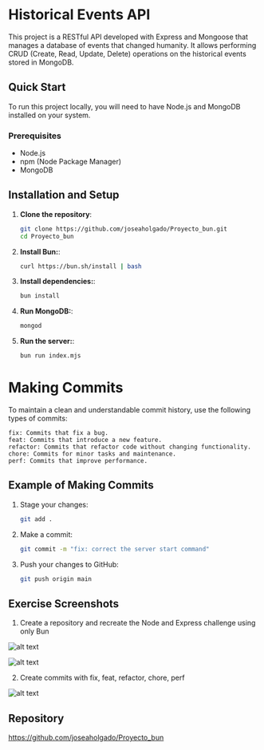 # Historical Events API

This project is a RESTful API developed with Express and Mongoose that manages a database of events that changed humanity. It allows performing CRUD (Create, Read, Update, Delete) operations on the historical events stored in MongoDB.

## Quick Start

To run this project locally, you will need to have Node.js and MongoDB installed on your system.

### Prerequisites

- Node.js
- npm (Node Package Manager)
- MongoDB

## Installation and Setup

1. **Clone the repository**:
   ```bash
   git clone https://github.com/joseaholgado/Proyecto_bun.git
   cd Proyecto_bun

2. **Install Bun:**:
   ```bash
   curl https://bun.sh/install | bash


3. **Install dependencies:**:
   ```bash
   bun install


4. **Run MongoDB:**:
   ```bash
   mongod


5. **Run the server:**:
   ```bash
   bun run index.mjs

# Making Commits

To maintain a clean and understandable commit history, use the following types of commits:

    fix: Commits that fix a bug.
    feat: Commits that introduce a new feature.
    refactor: Commits that refactor code without changing functionality.
    chore: Commits for minor tasks and maintenance.
    perf: Commits that improve performance.

## Example of Making Commits

1. Stage your changes:  
    ```bash
    git add .

2. Make a commit:
    ```bash
    git commit -m "fix: correct the server start command"

3. Push your changes to GitHub:
    ```bash
    git push origin main

## Exercise Screenshots

1. Create a repository and recreate the Node and Express challenge using only Bun

![alt text](captures/inicio_servidor_1.png)

![alt text](captures/servidor_2.png)

2. Create commits with fix, feat, refactor, chore, perf

![alt text](image.png)

## Repository
https://github.com/joseaholgado/Proyecto_bun


